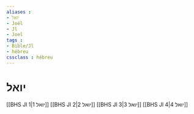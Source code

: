 ```yaml
---
aliases : 
- יואל
- Joël
- Jl
- Joel
tags : 
- Bible/Jl
- hébreu
cssclass : hébreu
---
```


# יואל

[[BHS Jl 1|יואל 1]]
[[BHS Jl 2|יואל 2]]
[[BHS Jl 3|יואל 3]]
[[BHS Jl 4|יואל 4]]
